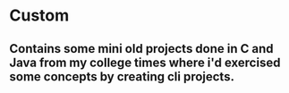 # Custom
## Contains some mini old projects done in C and Java from my college times where i'd exercised some concepts by creating cli projects.  
